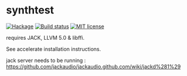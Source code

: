 # synthtest

[![Hackage](https://img.shields.io/hackage/v/synthtest.svg)](https://hackage.haskell.org/package/synthtest)
[![Build status](https://secure.travis-ci.org/o1lo01ol1o/synthtest.svg)](https://travis-ci.org/o1lo01ol1o/synthtest)
[![MIT license](https://img.shields.io/badge/license-MIT-blue.svg)](https://github.com/o1lo01ol1o/synthtest/blob/master/LICENSE)



requires JACK, LLVM 5.0 & libffi.

See accelerate installation instructions.

jack server needs to be running : https://github.com/jackaudio/jackaudio.github.com/wiki/jackd%281%29
